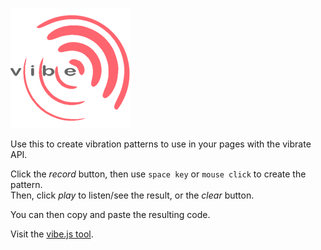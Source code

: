 ![Logo Vibe.js](https://github.com/NascHQ/vibe.js/blob/master/images/icon-192.png?raw=true)

Use this to create vibration patterns to use in your pages with the vibrate API.

Click the _record_ button, then use `space key` or `mouse click` to create the pattern.  
Then, click _play_ to listen/see the result, or the _clear_ button.

You can then copy and paste the resulting code.

Visit the [vibe.js tool](https://naschq.github.io/vibe.js/).
